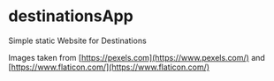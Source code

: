 # destinationsApp

Simple static Website for Destinations 

Images taken from [https://pexels.com](https://www.pexels.com/) and [https://www.flaticon.com/](https://www.flaticon.com/)
